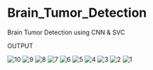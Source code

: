 # Brain_Tumor_Detection
Brain Tumor Detection using CNN &amp; SVC

OUTPUT


![10](https://github.com/VishalKST/Brain_Tumor_Detection/assets/103365187/4fe1f4ba-6c60-4142-bb5c-928fc54a9138)
![9](https://github.com/VishalKST/Brain_Tumor_Detection/assets/103365187/2beadcbe-9dbd-45c1-9e91-9dee69973c87)
![8](https://github.com/VishalKST/Brain_Tumor_Detection/assets/103365187/9e89c2ae-b0ce-4f34-96a3-45107c7fbcd4)
![7](https://github.com/VishalKST/Brain_Tumor_Detection/assets/103365187/1cea8aa7-1069-4925-a15f-4bad52947ffa)
![6](https://github.com/VishalKST/Brain_Tumor_Detection/assets/103365187/7c8d65e5-6a85-45d2-b698-167f8bd62d87)
![5](https://github.com/VishalKST/Brain_Tumor_Detection/assets/103365187/ebc3866c-8383-4049-9084-6a058a7b0c0f)
![4](https://github.com/VishalKST/Brain_Tumor_Detection/assets/103365187/f481660c-223d-403e-a042-5e8fd30f27f4)
![3](https://github.com/VishalKST/Brain_Tumor_Detection/assets/103365187/ad508997-d906-47f7-a600-1554685f22c4)
![2](https://github.com/VishalKST/Brain_Tumor_Detection/assets/103365187/2ea90db3-ddf7-45c4-ac30-40db091673dd)
![1](https://github.com/VishalKST/Brain_Tumor_Detection/assets/103365187/6904e959-9e79-4f61-b4ca-fab1e63704d7)
